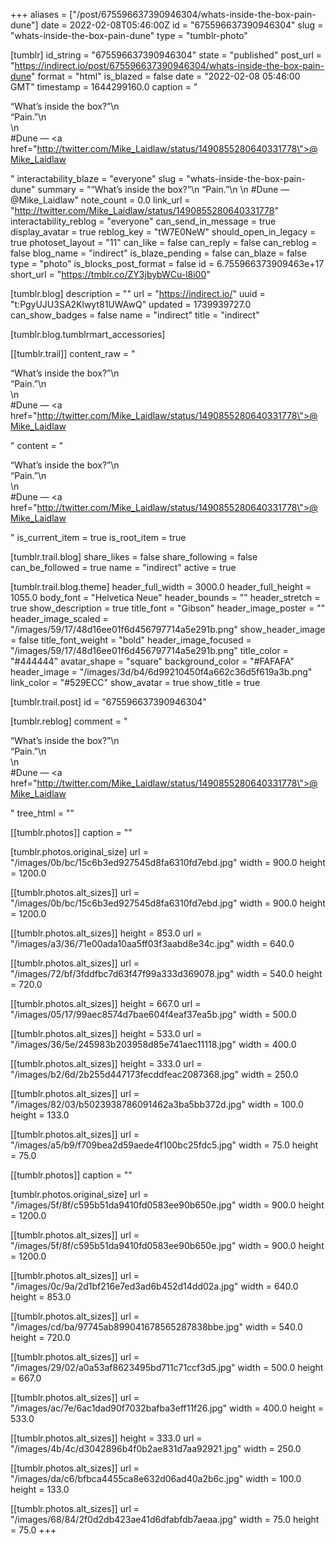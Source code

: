 +++
aliases = ["/post/675596637390946304/whats-inside-the-box-pain-dune"]
date = 2022-02-08T05:46:00Z
id = "675596637390946304"
slug = "whats-inside-the-box-pain-dune"
type = "tumblr-photo"

[tumblr]
id_string = "675596637390946304"
state = "published"
post_url = "https://indirect.io/post/675596637390946304/whats-inside-the-box-pain-dune"
format = "html"
is_blazed = false
date = "2022-02-08 05:46:00 GMT"
timestamp = 1644299160.0
caption = "<p>“What’s inside the box?”\n<br/>“Pain.”\n<br/>\n<br/>#Dune — <a href=\"http://twitter.com/Mike_Laidlaw/status/1490855280640331778\">@Mike_Laidlaw</a></p>"
interactability_blaze = "everyone"
slug = "whats-inside-the-box-pain-dune"
summary = "“What’s inside the box?”\n “Pain.”\n \n #Dune — @Mike_Laidlaw"
note_count = 0.0
link_url = "http://twitter.com/Mike_Laidlaw/status/1490855280640331778"
interactability_reblog = "everyone"
can_send_in_message = true
display_avatar = true
reblog_key = "tW7E0NeW"
should_open_in_legacy = true
photoset_layout = "11"
can_like = false
can_reply = false
can_reblog = false
blog_name = "indirect"
is_blaze_pending = false
can_blaze = false
type = "photo"
is_blocks_post_format = false
id = 6.755966373909463e+17
short_url = "https://tmblr.co/ZY3jbybWCu-l8i00"

[tumblr.blog]
description = ""
url = "https://indirect.io/"
uuid = "t:PgyUJU3SA2Klwyt81UWAwQ"
updated = 1739939727.0
can_show_badges = false
name = "indirect"
title = "indirect"

[tumblr.blog.tumblrmart_accessories]

[[tumblr.trail]]
content_raw = "<p>“What’s inside the box?”\n<br>“Pain.”\n<br>\n<br>#Dune — <a href=\"http://twitter.com/Mike_Laidlaw/status/1490855280640331778\">@Mike_Laidlaw</a></p>"
content = "<p>&ldquo;What&rsquo;s inside the box?&rdquo;\n<br />&ldquo;Pain.&rdquo;\n<br />\n<br />#Dune &mdash; <a href=\"http://twitter.com/Mike_Laidlaw/status/1490855280640331778\">@Mike_Laidlaw</a></p>"
is_current_item = true
is_root_item = true

[tumblr.trail.blog]
share_likes = false
share_following = false
can_be_followed = true
name = "indirect"
active = true

[tumblr.trail.blog.theme]
header_full_width = 3000.0
header_full_height = 1055.0
body_font = "Helvetica Neue"
header_bounds = ""
header_stretch = true
show_description = true
title_font = "Gibson"
header_image_poster = ""
header_image_scaled = "/images/59/17/48d16ee01f6d456797714a5e291b.png"
show_header_image = false
title_font_weight = "bold"
header_image_focused = "/images/59/17/48d16ee01f6d456797714a5e291b.png"
title_color = "#444444"
avatar_shape = "square"
background_color = "#FAFAFA"
header_image = "/images/3d/b4/6d99210450f4a662c36d5f619a3b.png"
link_color = "#529ECC"
show_avatar = true
show_title = true

[tumblr.trail.post]
id = "675596637390946304"

[tumblr.reblog]
comment = "<p>“What’s inside the box?”\n<br>“Pain.”\n<br>\n<br>#Dune — <a href=\"http://twitter.com/Mike_Laidlaw/status/1490855280640331778\">@Mike_Laidlaw</a></p>"
tree_html = ""

[[tumblr.photos]]
caption = ""

[tumblr.photos.original_size]
url = "/images/0b/bc/15c6b3ed927545d8fa6310fd7ebd.jpg"
width = 900.0
height = 1200.0

[[tumblr.photos.alt_sizes]]
url = "/images/0b/bc/15c6b3ed927545d8fa6310fd7ebd.jpg"
width = 900.0
height = 1200.0

[[tumblr.photos.alt_sizes]]
height = 853.0
url = "/images/a3/36/71e00ada10aa5ff03f3aabd8e34c.jpg"
width = 640.0

[[tumblr.photos.alt_sizes]]
url = "/images/72/bf/3fddfbc7d63f47f99a333d369078.jpg"
width = 540.0
height = 720.0

[[tumblr.photos.alt_sizes]]
height = 667.0
url = "/images/05/17/99aec8574d7bae604f4eaf37ea5b.jpg"
width = 500.0

[[tumblr.photos.alt_sizes]]
height = 533.0
url = "/images/36/5e/245983b203958d85e741aec11118.jpg"
width = 400.0

[[tumblr.photos.alt_sizes]]
height = 333.0
url = "/images/b2/6d/2b255d447173fecddfeac2087368.jpg"
width = 250.0

[[tumblr.photos.alt_sizes]]
url = "/images/82/03/b5023938786091462a3ba5bb372d.jpg"
width = 100.0
height = 133.0

[[tumblr.photos.alt_sizes]]
url = "/images/a5/b9/f709bea2d59aede4f100bc25fdc5.jpg"
width = 75.0
height = 75.0

[[tumblr.photos]]
caption = ""

[tumblr.photos.original_size]
url = "/images/5f/8f/c595b51da9410fd0583ee90b650e.jpg"
width = 900.0
height = 1200.0

[[tumblr.photos.alt_sizes]]
url = "/images/5f/8f/c595b51da9410fd0583ee90b650e.jpg"
width = 900.0
height = 1200.0

[[tumblr.photos.alt_sizes]]
url = "/images/0c/9a/2d1bf216e7ed3ad6b452d14dd02a.jpg"
width = 640.0
height = 853.0

[[tumblr.photos.alt_sizes]]
url = "/images/cd/ba/97745ab899041678565287838bbe.jpg"
width = 540.0
height = 720.0

[[tumblr.photos.alt_sizes]]
url = "/images/29/02/a0a53af8623495bd711c71ccf3d5.jpg"
width = 500.0
height = 667.0

[[tumblr.photos.alt_sizes]]
url = "/images/ac/7e/6ac1dad90f7032bafba3eff11f26.jpg"
width = 400.0
height = 533.0

[[tumblr.photos.alt_sizes]]
height = 333.0
url = "/images/4b/4c/d3042896b4f0b2ae831d7aa92921.jpg"
width = 250.0

[[tumblr.photos.alt_sizes]]
url = "/images/da/c6/bfbca4455ca8e632d06ad40a2b6c.jpg"
width = 100.0
height = 133.0

[[tumblr.photos.alt_sizes]]
url = "/images/68/84/2f0d2db423ae41d6dfabfdb7aeaa.jpg"
width = 75.0
height = 75.0
+++
